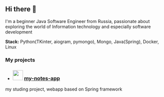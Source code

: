 ## Hi there 👋

I'm a beginner Java Software Engineer from Russia, passionate about exploring the world of Information technology and especially software development

**Stack:** Python(TKinter, aiogram, pymongo), Mongo, Java(Spring), Docker, Linux

### My projects

- ### <img src="https://user-images.githubusercontent.com/25181517/117201156-9a724800-adec-11eb-9a9d-3cd0f67da4bc.png" width="32" height="32"> [my-notes-app](https://github.com/notakeith/my-notes-app) 
my studing project, webapp based on Spring framework
